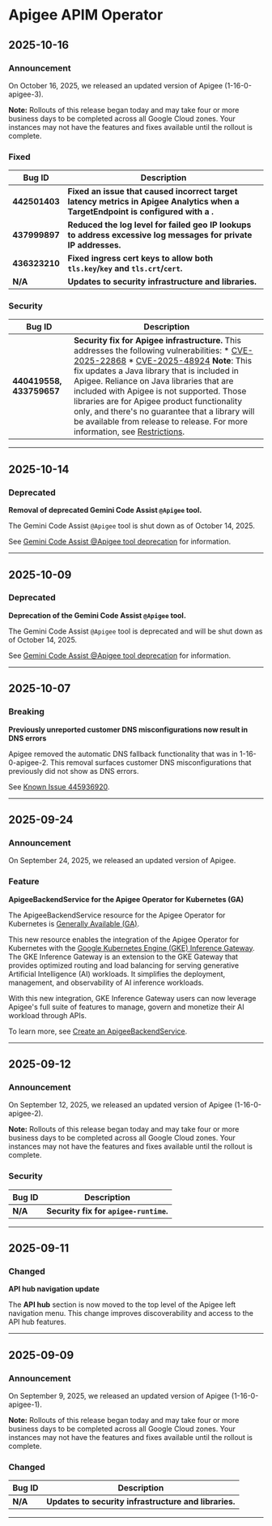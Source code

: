 # Apigee APIM Operator

## 2025-10-16

### Announcement

On October 16, 2025, we released an updated version of Apigee (1-16-0-apigee-3).

**Note:** Rollouts of this release began today and may take four or more business days to be completed across all Google Cloud zones. Your instances may not have the features and fixes available until the rollout is complete.

### Fixed

| Bug ID | Description |
| --- | --- |
| **442501403** | **Fixed an issue that caused incorrect target latency metrics in Apigee Analytics when a TargetEndpoint is configured with a <LoadBalancer>.** |
| **437999897** | **Reduced the log level for failed geo IP lookups to address excessive log messages for private IP addresses.** |
| **436323210** | **Fixed ingress cert keys to allow both `tls.key`/`key` and `tls.crt`/`cert`.** |
| **N/A** | **Updates to security infrastructure and libraries.** |

### Security

| Bug ID | Description |
| --- | --- |
| **440419558, 433759657** | **Security fix for Apigee infrastructure.** This addresses the following vulnerabilities:   * [CVE-2025-22868](https://nvd.nist.gov/vuln/detail/CVE-2025-22868) * [CVE-2025-48924](https://nvd.nist.gov/vuln/detail/CVE-2025-48924) **Note**: This fix updates a Java library that is included in Apigee. Reliance on Java libraries that are included with Apigee is not supported. Those libraries are for Apigee product functionality only, and there's no guarantee that a library will be available from release to release. For more information, see [Restrictions](https://cloud.google.com/apigee/docs/api-platform/reference/policies/java-callout-policy#Restrictions). |

---
## 2025-10-14

### Deprecated

**Removal of deprecated Gemini Code Assist `@Apigee` tool.**

The Gemini Code Assist `@Apigee` tool is shut down as of October 14, 2025.

See [Gemini Code Assist @Apigee tool deprecation](https://cloud.google.com/apigee/docs/deprecations/apigee-tool) for information.

---
## 2025-10-09

### Deprecated

**Deprecation of the Gemini Code Assist `@Apigee` tool.**

The Gemini Code Assist `@Apigee` tool is deprecated and will be shut down as of October 14, 2025.

See [Gemini Code Assist @Apigee tool deprecation](https://cloud.google.com/apigee/docs/deprecations/apigee-tool) for information.

---
## 2025-10-07

### Breaking

**Previously unreported customer DNS misconfigurations now result in DNS errors**

Apigee removed the automatic DNS fallback functionality that was in 1-16-0-apigee-2. This removal surfaces customer DNS misconfigurations that previously did not show as DNS errors.

See [Known Issue 445936920](https://cloud.google.com/apigee/docs/release/known-issues#445936920).

---
## 2025-09-24

### Announcement

On September 24, 2025, we released an updated version of Apigee.

### Feature

**ApigeeBackendService for the Apigee Operator for Kubernetes (GA)**

The ApigeeBackendService resource for the Apigee Operator for Kubernetes is [Generally Available (GA)](https://cloud.google.com/products#product-launch-stages).

This new resource enables the integration of the Apigee Operator for Kubernetes with the [Google Kubernetes Engine (GKE) Inference Gateway](https://cloud.google.com/kubernetes-engine/docs/concepts/about-gke-inference-gateway). The GKE Inference Gateway is an extension to the GKE Gateway that provides optimized routing and load balancing for serving generative Artificial Intelligence (AI) workloads. It simplifies the deployment, management, and observability of AI inference workloads.

With this new integration, GKE Inference Gateway users can now leverage Apigee's full suite of features to manage, govern and monetize their AI workload through APIs.

To learn more, see [Create an ApigeeBackendService](https://cloud.google.com/apigee/docs/api-platform/apigee-kubernetes/apigee-apim-operator-apigeebackendservice).

---
## 2025-09-12

### Announcement

On September 12, 2025, we released an updated version of Apigee (1-16-0-apigee-2).

**Note:** Rollouts of this release began today and may take four or more business days to be completed across all Google Cloud zones. Your instances may not have the features and fixes available until the rollout is complete.

### Security

| Bug ID | Description |
| --- | --- |
| **N/A** | **Security fix for `apigee-runtime`.** |

---
## 2025-09-11

### Changed

**API hub navigation update**

The **API hub** section is now moved to the top level of the Apigee left navigation menu. This change improves discoverability and access to the API hub features.

---
## 2025-09-09

### Announcement

On September 9, 2025, we released an updated version of Apigee (1-16-0-apigee-1).

**Note:** Rollouts of this release began today and may take four or more business days to be completed across all Google Cloud zones. Your instances may not have the features and fixes available until the rollout is complete.

### Changed

| Bug ID | Description |
| --- | --- |
| **N/A** | **Updates to security infrastructure and libraries.** |

---

